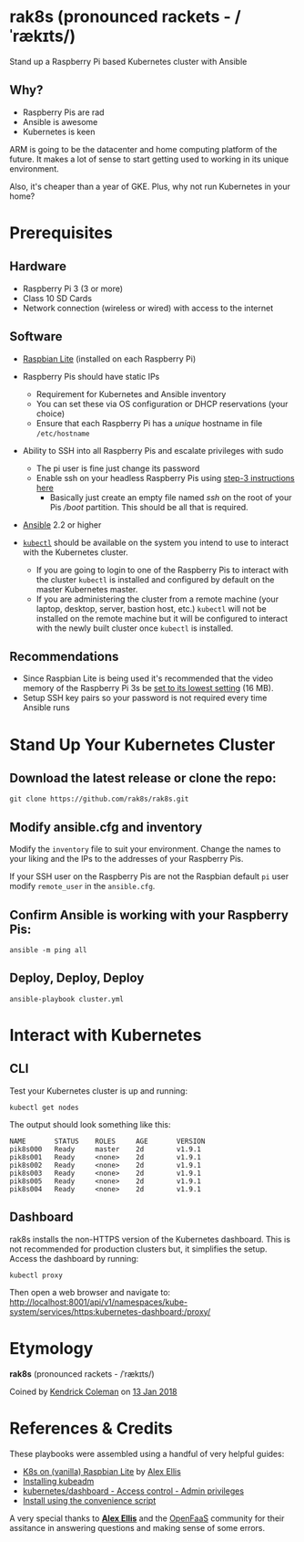 # rak8s (pronounced rackets - /ˈrækɪts/)

Stand up a Raspberry Pi based Kubernetes cluster with Ansible

## Why?

* Raspberry Pis are rad
* Ansible is awesome
* Kubernetes is keen

ARM is going to be the datacenter and home computing platform of the future. It makes a lot of sense to start getting used to working in its unique environment.

Also, it's cheaper than a year of GKE. Plus, why not run Kubernetes in your home?

# Prerequisites

## Hardware

* Raspberry Pi 3 (3 or more)
* Class 10 SD Cards
* Network connection (wireless or wired) with access to the internet

## Software

* [Raspbian Lite](https://www.raspberrypi.org/downloads/raspbian/) (installed on each Raspberry Pi)

* Raspberry Pis should have static IPs
    * Requirement for Kubernetes and Ansible inventory
    * You can set these via OS configuration or DHCP reservations (your choice)
    * Ensure that each Raspberry Pi has a *unique* hostname in file `/etc/hostname`

* Ability to SSH into all Raspberry Pis and escalate privileges with sudo
    * The pi user is fine just change its password
    * Enable ssh on your headless Raspberry Pis using [step-3 instructions here](https://www.raspberrypi.org/documentation/remote-access/ssh/)
        * Basically just create an empty file named *ssh* on the root of your Pis */boot* partition. This should be all that is required.

* [Ansible](http://docs.ansible.com/ansible/latest/intro_installation.html) 2.2 or higher

* [`kubectl`](https://kubernetes.io/docs/tasks/tools/install-kubectl/) should be available on the system you intend to use to interact with the Kubernetes cluster.
    * If you are going to login to one of the Raspberry Pis to interact with the cluster `kubectl` is installed and configured by default on the master Kubernetes master.
    * If you are administering the cluster from a remote machine (your laptop, desktop, server, bastion host, etc.) `kubectl` will not be installed on the remote machine but it will be configured to interact with the newly built cluster once `kubectl` is installed.

## Recommendations

* Since Raspbian Lite is being used it's recommended that the video memory of the Raspberry Pi 3s be [set to its lowest setting](https://www.raspberrypi.org/documentation/configuration/config-txt/memory.md) (16 MB).
* Setup SSH key pairs so your password is not required every time Ansible runs

# Stand Up Your Kubernetes Cluster

## Download the latest release or clone the repo:

```
git clone https://github.com/rak8s/rak8s.git
```

## Modify ansible.cfg and inventory

Modify the `inventory` file to suit your environment. Change the names to your liking and the IPs to the addresses of your Raspberry Pis.

If your SSH user on the Raspberry Pis are not the Raspbian default `pi` user modify `remote_user` in the `ansible.cfg`.

## Confirm Ansible is working with your Raspberry Pis:

```
ansible -m ping all
```

## Deploy, Deploy, Deploy

```
ansible-playbook cluster.yml
```

# Interact with Kubernetes

## CLI

Test your Kubernetes cluster is up and running:

```
kubectl get nodes
```

The output should look something like this:

```
NAME       STATUS    ROLES     AGE       VERSION
pik8s000   Ready     master    2d        v1.9.1
pik8s001   Ready     <none>    2d        v1.9.1
pik8s002   Ready     <none>    2d        v1.9.1
pik8s003   Ready     <none>    2d        v1.9.1
pik8s005   Ready     <none>    2d        v1.9.1
pik8s004   Ready     <none>    2d        v1.9.1
```

## Dashboard

rak8s installs the non-HTTPS version of the Kubernetes dashboard. This is not recommended for production clusters but, it simplifies the setup. Access the dashboard by running:

```
kubectl proxy
```

Then open a web browser and navigate to:
[http://localhost:8001/api/v1/namespaces/kube-system/services/https:kubernetes-dashboard:/proxy/](http://localhost:8001/api/v1/namespaces/kube-system/services/https:kubernetes-dashboard:/proxy/)

# Etymology

**rak8s** (pronounced rackets - /ˈrækɪts/)

Coined by [Kendrick Coleman](https://github.com/kacole2) on [13 Jan 2018](https://twitter.com/KendrickColeman/status/952242602690129921)

# References & Credits

These playbooks were assembled using a handful of very helpful guides:

* [K8s on (vanilla) Raspbian Lite](https://gist.github.com/alexellis/fdbc90de7691a1b9edb545c17da2d975) by [Alex Ellis](https://www.alexellis.io/)
* [Installing kubeadm](https://kubernetes.io/docs/setup/independent/install-kubeadm/)
* [kubernetes/dashboard - Access control - Admin privileges](https://github.com/kubernetes/dashboard/wiki/Access-control#admin-privileges)
* [Install using the convenience script](https://docs.docker.com/engine/installation/linux/docker-ce/debian/#install-using-the-convenience-script)

A very special thanks to [**Alex Ellis**](https://www.alexellis.io/) and the [OpenFaaS](https://www.openfaas.com/) community for their assitance in answering questions and making sense of some errors.
